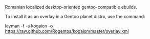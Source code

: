 Romanian localized desktop-oriented gentoo-compatible ebuilds.

To install it as an overlay in a Gentoo planet distro, use the command: 

layman -f -a kogaion -o https://raw.github.com/Rogentos/kogaion/master/overlay.xml
